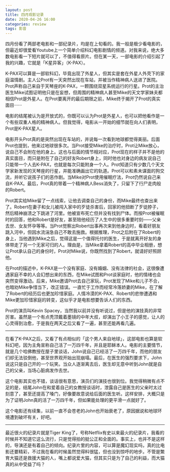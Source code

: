 ```yaml
---
layout: post
title: 四月观影记录
date: 2020-04-26 16:00
categories: review
tags: 影音
---
```


四月份看了两部老电影和一部纪录片，均是在上旬看的。我一般是极少看电影的，但最近却很爱看Youtube上一个简单介绍科幻电影剧情的频道。对我来说，绝大多数电影看一下短片就可以了，不值得看原片。但在某一天，一部电影的介绍引起了我的兴趣，它就是「K星异客」（K-PAX）。

K-PAX可以算是一部软科幻，毕竟出现了外星人，但其实是套在外星人外壳下的家庭温情剧。主人公Prot有一天突然出现在车站，并被当作精神病人送进了医院。Prot声称自己来自于天琴座的K-PAX，一颗围绕双星系统运行的行星。Prot的主治医生Mike试图证明他只是在妄想，但周围的精神病人甚至Mike的天文学家妹夫都相信Prot是外星人。在Prot要离开的最后期限之前，Mike终于揭开了Prot的真实面目······

电影的结尾被认为是开放式的，你既可以认为Prot是外星人，也可以把他看作是一个有些双重人格的精神病人。但我觉得，电影从一开始的细节就在向人们表明，Prot是K-PAX星人。

电影开头Prot真的是突然出现在车站的，并说每一次看到地球都觉得美丽。后面Prot也提到，他来过地球很多次。当Prot接受Mike的治疗时，Prot让Mike放心，说自己不会附在他的身上。这也与后面的情节相对应，Prot现在的样子并不是他的真实面目，而只是附在了自己的好友Robert身上，同时他也对身边的病友说自己只能带一个人去K-PAX，也就是每次只能附身一个人。Prot知道只有少数几个天文学家新发现的天琴座的行星，并能准确画出它的轨道。Prot可以和素未谋面的狗交流，并听它说孩子们的恶作剧。当Mike对Prot使用催眠疗法，Prot仍然说自己来自K-PAX。最后，Prot真的带着一个精神病人Bess消失了，只留下了行尸走肉般的Robert。

Prot其实给Mike留了一点线索，让他去调查自己的身份，而Mike最终也查出来了。Robert在妻子和女儿被闯入家中的歹徒杀害后，回家的他扭断了歹徒脖子，然后精神崩溃之下跳进了河里。他被宣布死亡但并没有找到尸体。而按Prot被催眠时的回答，他和Robert是好友，甚至陪他经历了人生中的很多重要时刻——父亲去世、女友怀孕等等。当Prot觉察出Robert出事再次来到他身边时，看着好朋友跳入河中，但因水流湍急自己不敢去施救。根据推理，Prot之后附在了Robert的身上，当他遇到Mike之后，觉得这是一个值得托付的医生，于是就离开好友的身体带走了另一个无家可归的人。理由是，当Mike拿着Robert的高中毕业相册，想让Prot承认自己的身份时，Prot对Mike说，你既然找到了Robert，就请好好照顾他。

在Prot的描述中，K-PAX是一个没有家庭、没有婚姻、没有法律的社会，这很像遭遇家庭不幸的人会幻想出来的东西，在Mike试图和Prot谈家庭时，他的情绪也会突然变得激动。后来，Mike邀请Prot去自己家玩，Prot发现了Mike和儿子不合，也暗劝Mike争惜当下，改正错误。一直忙于工作而经常冷落娇妻的Mike，在了解了Robert的经历后也更加珍惜家庭。人情冷漠的K-PAX、Robert的悲惨遭遇和Mike更加珍惜家庭的转变，这似乎才是电影想要告诉人们的东西。

Prot的演员叫Kevin Spacey，当然我以前并没有听说过，但是他的演技真的非常厉害。虽然是一个有点秃顶戴着墨镜的中年大叔，却演出了小王子的感觉，让人的心灵得到治愈，于是我在两天之后又看了一遍，甚至还能再看几遍。

------

在看了K-PAX之后，又看了有点相似的「这个男人来自地球」，这部电影也算是软科幻吧，因为主角宣称自己活了一万四千年，并且是耶稣本人。电影的主要情节，就是几个哈佛教授在屋子里谈话，John说自己已经活了一万四千年，而他的朋友们却无法驳倒他，甚至世界观开始出现崩塌。最后，在医生的强烈要求下，John说这只是自己开的一个玩笑。当众人逐渐离去后，医生却无意中听到John就是自己的父亲，当场心脏病发作去世。

这个电影其实也不错，谈话很有意思，演员们的演技也很到位。我觉得稍微有点不足的是，结尾John在和爱着自己的女教授谈话时，泄露自己是医生的父亲时太过刻意了，甚至还提高了嗓门，好像要故意说给后面的医生听。这样安排，大概只是为了证明John真的活了一万四千年，但如果能处理的更平滑一点就好了。

这个电影还有续集，以前一直不会苍老的John也开始衰老了，原因据说和地球环境遭到破坏有关，好吧。

------

最近很火的纪录片就是Tiger King了，号称Netflix有史以来最火的纪录片，我看的时候并不知道它这么流行，只是觉得拍的挺公正和全面的。事实上，也并不是这样的，导演还是有着自己的倾向。纪录片里的内容，可以算是魔幻现实吗，真的比电影还要精彩，不过我在看的时候虽然觉得料很猛，但也没到惊呼的地步。不管是繁育大猫还是救援大猫的人，嘴上都说爱大猫，但其实只是为了自己的利益，而大猫真的从中受益了吗？





